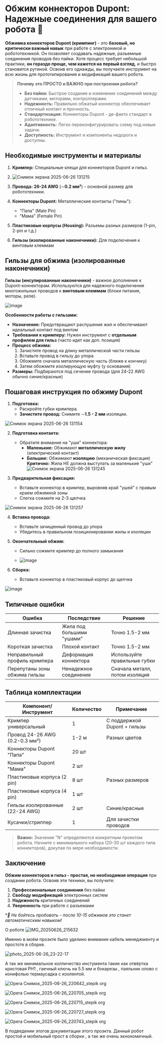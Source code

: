 # Обжим коннекторов Dupont: Надежные соединения для вашего робота 🤖

**Обжимка коннекторов Dupont (кримпинг)** - это **базовый, но критически важный навык** при работе с электроникой и робототехникой. Он позволяет создавать надежные, разъемные соединения проводов без пайки. Хотя процесс требует небольшой практики, **он гораздо проще, чем кажется на первый взгляд**, и быстро становится рутиной. Освоив его однажды, вы получаете инструмент на всю жизнь для прототипирования и модификаций вашего робота.

> **Почему это ПРОСТО и ВАЖНО при построении робота?**
> *   **Без пайки:** Быстрое создание и изменение соединений между датчиками, моторами, контроллерами.
> *   **Надежность:** Правильно обжатый коннектор обеспечивает отличный контакт и прочность.
> *   **Стандартизация:** Коннекторы Dupont - де-факто стандарт в робототехнике.
> *   **Адаптивность:** Легко переконфигурировать схему под новые задачи.
> *   **Доступность:** Инструмент и компоненты недороги и доступны.

## Необходимые инструменты и материалы
1.  **Кримпер:** Специальные клещи для коннекторов Dupont и гильз.
2.  ![Снимок экрана 2025-06-26 131215](https://github.com/user-attachments/assets/b4f099da-3c6a-40bd-b1de-19e734ac4797)

3.  **Провода:** **26-24 AWG** (∼**0.2 мм²**) - основной размер для робототехники.
4.  **Коннекторы Dupont:** Металлические контакты ("пины"):
    *   "Папа" (Male Pin)
    *   "Мама" (Female Pin)
5.  **Пластиковые корпусы (Housing):** Разъемы разных размеров (1-pin, 2-pin и т.д.)
6.  **Гильзы (изолированные наконечники):** Для подключения к винтовым клеммам

## Гильзы для обжима (изолированные наконечники)
**Гильзы (инсулированные наконечники)** - важное дополнение к Dupont-коннекторам. Используются для надежного подключения многожильных проводов к **винтовым клеммам** (блоки питания, моторы, реле).

![image](https://github.com/user-attachments/assets/fa638401-b2dc-454d-8000-4471db850368)

**Особенности работы с гильзами:**
*   **Назначение:** Предотвращают распушение жил и обеспечивают идеальный контакт под винтом
*   **Требования к кримперу:** Нужен инструмент с **отдельным профилем для гильз** (часто идет как доп. позиция)
*   **Процесс обжима:**
    1.  Зачистите провод на длину металлической части гильзы
    2.  Вставьте провод в гильзу до упора
    3.  Обожмите сначала металлическую часть (ближе к кончику)
    4.  Затем обожмите изолирующую муфту (у основания)
*   **Размеры:** Подбираются под сечение провода (для 24-22 AWG обычно синие/красные)

## Пошаговая инструкция по обжиму Dupont

1.  **Подготовка:**
    *   Раскройте губки кримпера.
    *   **Зачистите провод:** Снимите ∼**1.5 - 2 мм** изоляции.

![Снимок экрана 2025-06-26 131154](https://github.com/user-attachments/assets/e5eeab01-330d-45af-9608-e87df0dd5df3)

2.  **Подготовка контакта:**
    *   Обратите внимание на "уши" коннектора:
        *   **Маленькие:** Обжимают **металлическую жилу** (электрический контакт)
        *   **Большие:** Обжимают **изоляцию** (механическая фиксация)
       **Критично:** Жила НЕ должна выступать за маленькие "уши"
    ![Снимок экрана 2025-06-26 131245](https://github.com/user-attachments/assets/478a4e88-a917-4de4-9874-4471c4d32eff)

    
3.  **Предварительная фиксация:**
    *   Вставьте коннектор в кримпер, выровняв край "ушей" с правым краем обжимной зоны
    *   Слегка сожмите на 2-3 щелчка

![Снимок экрана 2025-06-26 131257](https://github.com/user-attachments/assets/7db66e22-9763-4fca-a398-2332efcf8a3e)

4.  **Вставка провода:**
    *   Вставьте зачищенный провод до упора
    *   Убедитесь в правильном позиционировании жилы и изоляции

5.  **Окончательный обжим:**
    *   Сильно сожмите кримпер до полного замыкания
  
    *  ![image](https://github.com/user-attachments/assets/1df0caee-d51d-4425-8956-37be95bc8efc)
 

6.  **Сборка:**
    *   Вставьте коннектор в пластиковый корпус до щелчка

![image](https://github.com/user-attachments/assets/042721c1-fe37-4252-b1ae-4d381d5407a5)

## Типичные ошибки
| Ошибка | Последствие | Решение |
|--------|-------------|---------|
| Длинная зачистка | Жила под большими "ушами" | Точно 1.5-2 мм |
| Короткая зачистка | Плохой контакт | Точно 1.5-2 мм |
| Неправильный профиль кримпера | Деформация коннектора | Используйте правильные губки |
| Перепутаны зоны обжима гильзы | Ненадежное соединение | Сначала металл, потом изоляция |

## Таблица комплектации
| Компонент/Инструмент             | Количество | Примечание |
|----------------------------------|------------|------------|
| Кримпер универсальный            | 1          | С поддержкой Dupont + гильзы |
| Провод 24-26 AWG (0.2-0.3 мм²)   | 1-2 м        | Разных цветов |
| Коннекторы Dupont "Папа"         | 20 шт       |            |
| Коннекторы Dupont "Мама"         | 2 шт       |            |
| Пластиковые корпуса (2 pin)      | 8 шт       | Разных размеров |
| Пластиковые корпуса (4 pin)      |1 шт 
| Гильзы изолированные (22-24 AWG) | 2 шт       | Синие/красные |
| Кусачки/стриппер                 | 1           | Для зачистки проводов |

> **Важно:** Значения "N" определяются конкретным проектом робота. Начните с минимального набора (20-30 шт каждого типа коннекторов), докупая по мере необходимости.

## Заключение
**Обжим коннекторов и гильз - простая, но необходимая операция** при создании робота. Освоив эти техники, вы получите:

1.  **Профессиональные соединения** без пайки
2.  **Свободу модификаций** электронных систем
3.  **Надежность** критичных соединений
4.  **Уверенность** при работе с разъемами

**🚀 Не бойтесь пробовать - после 10-15 обжимов это станет автоматическим навыком!*

О роботе 
![IMG_20250626_215632](https://github.com/user-attachments/assets/f2dddbe1-732b-4787-9c5b-014ad38db7ad)


Именно в моём проэкте было уделино внимание кабель менеджменту и простоте в сборке.


![photo_2025-06-26_23-22-17](https://github.com/user-attachments/assets/f9865ae9-cfee-450b-bf68-e08161be37c0)


А так же минимальное колличество инстумента такие как отвёртка кристовая PH1 , гаечный ключь на 5.5 мм и бокарезы , паяльник олово с конифолью  термаусадка с изолентой.

![Opera Снимок_2025-06-26_220642_stepik org](https://github.com/user-attachments/assets/7c2c7cfe-442e-4199-a771-dd0ac27e5c22)
 
 ![Opera Снимок_2025-06-26_220705_stepik org](https://github.com/user-attachments/assets/4e5068e5-0714-4464-8278-5974cb034786)
 
![Opera Снимок_2025-06-26_220715_stepik org](https://github.com/user-attachments/assets/b9cac1af-8d8a-4f68-8a2e-f948d51c001f)

![Opera Снимок_2025-06-26_220727_stepik org](https://github.com/user-attachments/assets/9bcd9a12-7989-458a-a548-15212317ac4e)

![Opera Снимок_2025-06-26_220743_stepik org](https://github.com/user-attachments/assets/c35eba24-5ea3-49ad-9497-6671348756fa)

 
В подведении этогов документации этого  проэкта. Данный робот простой и мобильный прост в сборки , а так же очень экнономичный.




















 


